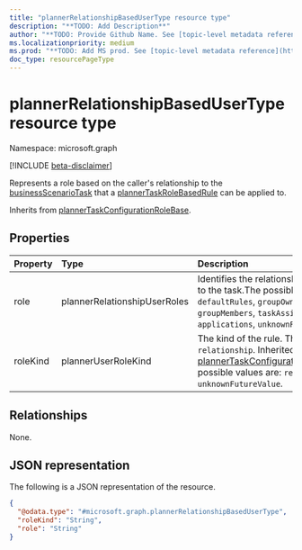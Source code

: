 ```yaml
---
title: "plannerRelationshipBasedUserType resource type"
description: "**TODO: Add Description**"
author: "**TODO: Provide Github Name. See [topic-level metadata reference](https://aka.ms/msgo?pagePath=Document-APIs/Guidelines/Metadata)**"
ms.localizationpriority: medium
ms.prod: "**TODO: Add MS prod. See [topic-level metadata reference](https://aka.ms/msgo?pagePath=Document-APIs/Guidelines/Metadata)**"
doc_type: resourcePageType
---
```


# plannerRelationshipBasedUserType resource type

Namespace: microsoft.graph

[!INCLUDE [beta-disclaimer](../../includes/beta-disclaimer.md)]

Represents a role based on the caller's relationship to the [businessScenarioTask](../resources/businessscenariotask.md) that a [plannerTaskRoleBasedRule](../resources/plannertaskrolebasedrule.md) can be applied to.


Inherits from [plannerTaskConfigurationRoleBase](../resources/plannertaskconfigurationrolebase.md).

## Properties
|Property|Type|Description|
|:---|:---|:---|
|role|plannerRelationshipUserRoles|Identifies the relationship of the caller to the task.The possible values are: `defaultRules`, `groupOwners`, `groupMembers`, `taskAssignees`, `applications`, `unknownFutureValue`.|
|roleKind|plannerUserRoleKind|The kind of the rule. The value must be `relationship`. Inherited from [plannerTaskConfigurationRoleBase](../resources/plannertaskconfigurationrolebase.md).The possible values are: `relationship`, `unknownFutureValue`.|

## Relationships
None.

## JSON representation
The following is a JSON representation of the resource.
<!-- {
  "blockType": "resource",
  "@odata.type": "microsoft.graph.plannerRelationshipBasedUserType"
}
-->
``` json
{
  "@odata.type": "#microsoft.graph.plannerRelationshipBasedUserType",
  "roleKind": "String",
  "role": "String"
}
```

